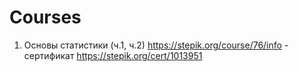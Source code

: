 # Courses
1. Основы статистики (ч.1, ч.2) https://stepik.org/course/76/info - сертификат https://stepik.org/cert/1013951
